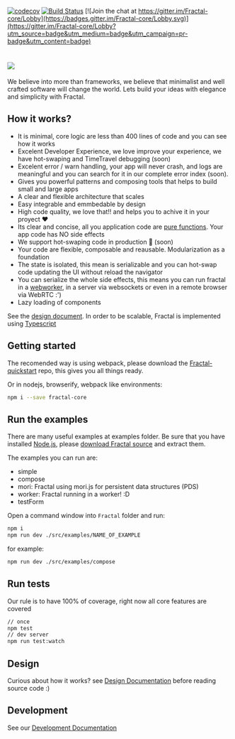 [![codecov](https://codecov.io/gh/FractalBlocks/Fractal/branch/master/graph/badge.svg)](https://codecov.io/gh/FractalBlocks/Fractal)
[![Build Status](https://travis-ci.org/FractalBlocks/Fractal.svg?branch=master)](https://travis-ci.org/FractalBlocks/Fractal)
[![Join the chat at https://gitter.im/Fractal-core/Lobby](https://badges.gitter.im/Fractal-core/Lobby.svg)](https://gitter.im/Fractal-core/Lobby?utm_source=badge&utm_medium=badge&utm_campaign=pr-badge&utm_content=badge)
# <img src="https://github.com/FractalBlocks/Fractal/blob/master/assets/FractalLogo.png">
We believe into more than frameworks, we believe that minimalist and well crafted software will change the world. Lets build your ideas with elegance and simplicity with Fractal.

## How it works?

- It is minimal, core logic are less than 400 lines of code and you can see how it works
- Excelent Developer Experience, we love improve your experience, we have hot-swaping and TimeTravel debugging (soon)
- Excelent error / warn handling, your app will never crash, and logs are meaningful and you can search for it in our complete error index (soon).
- Gives you powerful patterns and composing tools that helps to build small and large apps
- A clear and flexible architecture that scales
- Easy integrable and emmbedable by design
- High code quality, we love that!! and helps you to achive it in your proyect :heart:
- Its clear and concise, all you application code are [pure functions](https://en.wikipedia.org/wiki/Pure_function). Your app code has NO side effects
- We support hot-swaping code in production :rose: (soon)
- Your code are flexible, composable and reausable. Modularization as a foundation
- The state is isolated, this mean is serializable and you can hot-swap code updating the UI without reload the navigator
- You can serialize the whole side effects, this means you can run fractal in a [webworker](https://github.com/FractalBlocks/Fractal/blob/master/src/examples/worker/index.ts), in a server via websockets or even in a remote browser via WebRTC :')
- Lazy loading of components

See the [design document](https://github.com/FractalBlocks/Fractal/blob/master/DESIGN.md). In order to be scalable, Fractal is implemented using [Typescript](https://www.typescriptlang.org/)

## Getting started

The recomended way is using webpack, please download the [Fractal-quickstart](https://github.com/FractalBlocks/Fractal-quickstart) repo, this gives you all things ready.

Or in nodejs, browserify, webpack like environments:

```bash
npm i --save fractal-core
```

## Run the examples

There are many useful examples at examples folder. Be sure that you have installed [Node.js](https://nodejs.org/en/), please [download Fractal source](https://github.com/FractalBlocks/Fractal/archive/master.zip) and extract them.

The examples you can run are:

- simple
- compose
- mori: Fractal using mori.js for persistent data structures (PDS)
- worker: Fractal running in a worker! :D
- testForm

Open a command window into `Fractal` folder and run:

```bash
npm i
npm run dev ./src/examples/NAME_OF_EXAMPLE
```
for example:

```bash
npm run dev ./src/examples/compose
```

## Run tests

Our rule is to have 100% of coverage, right now all core features are covered

```bash
// once
npm test
// dev server
npm run test:watch
```

## Design

Curious about how it works? see [Design Documentation](https://github.com/FractalBlocks/Fractal/blob/master/DESIGN.md) before reading source code :)

## Development

See our [Development Documentation](https://github.com/FractalBlocks/Fractal/blob/master/DEVELOPMENT.md)
